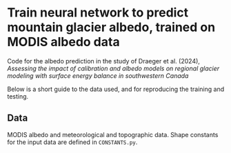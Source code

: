 # Train neural network to predict mountain glacier albedo, trained on MODIS albedo data

Code for the albedo prediction in the study of Draeger et al. (2024), *Assessing the impact of calibration and albedo models on regional glacier modeling with surface energy balance in southwestern Canada*

Below is a short guide to the data used, and for reproducing the training and testing.

## Data
MODIS albedo and meteorological and topographic data.
Shape constants for the input data are defined in `CONSTANTS.py`.